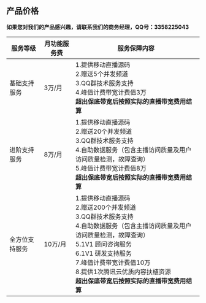 ## 产品价格
**如果您对我们的产品感兴趣，请联系我们的商务经理，QQ号：3358225043**

| 	服务等级 | 月功能服务费 | 服务保障内容 |
|---------|---------|---------|
| 基础支持服务 | 3万/月 | 1.提供移动直播源码<br>2.赠送5个并发频道<br>3.QQ群技术服务支持<br>4.峰值计费带宽计费值3万<br>**超出保底带宽后按照实际的直播带宽费用结算** |
| 进阶支持服务 | 8万/月 | 1.提供移动直播源码<br>2.赠送20个并发频道<br>3.QQ群技术服务支持<br>4.自助数据服务（包含主播访问质量及用户访问质量检测，故障查询）<br>5.峰值计费带宽计费值8万<br>**超出保底带宽后按照实际的直播带宽费用结算** |
| 全方位支持服务 | 10万/月 | 1.提供移动直播源码<br>2.赠送200个并发频道<br>3.QQ群技术服务支持<br>4.自助数据服务（包含主播访问质量及用户访问质量检测，故障查询）<br>5.1V1 顾问咨询服务<br>6.1V1 研发支持服务<br>7.峰值计费带宽计费值10万<br>8.提供1次腾讯云优质内容扶植资源<br>**超出保底带宽后按照实际的直播带宽费用结算** |
